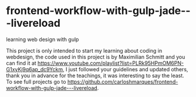 # frontend-workflow-with-gulp-jade---livereload

learning web design with gulp

This project is only intended to start my learning about coding in webdesign, the code used in this project is by Maximilian Schmitt and you can find it at https://www.youtube.com/playlist?list=PLRk95HPmOM6PN-G1xyKj9q6ap_dc9Yckm, I just followed your guidelines and updated others, thank you in advance for the teachings, it was interesting to say the least. To see full projects go to https://github.com/carloshmarques/frontend-workflow-with-gulp-jade---livereload.